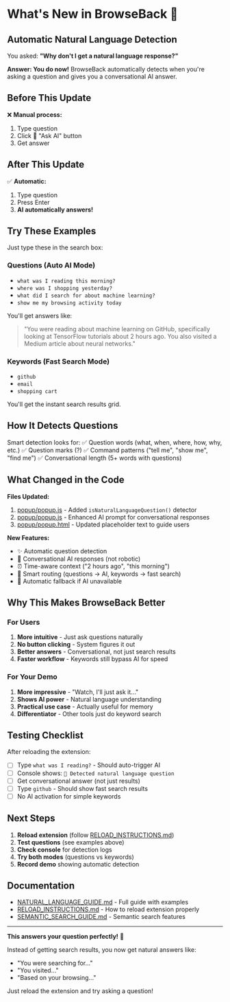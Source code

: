 # What's New in BrowseBack 🎉

## Automatic Natural Language Detection

You asked: **"Why don't I get a natural language response?"**

**Answer: You do now!** BrowseBack automatically detects when you're asking a question and gives you a conversational AI answer.

## Before This Update

❌ **Manual process:**
1. Type question
2. Click 🤖 "Ask AI" button
3. Get answer

## After This Update

✅ **Automatic:**
1. Type question
2. Press Enter
3. **AI automatically answers!**

## Try These Examples

Just type these in the search box:

### Questions (Auto AI Mode)
- `what was I reading this morning?`
- `where was I shopping yesterday?`
- `what did I search for about machine learning?`
- `show me my browsing activity today`

You'll get answers like:
> "You were reading about machine learning on GitHub, specifically looking at TensorFlow tutorials about 2 hours ago. You also visited a Medium article about neural networks."

### Keywords (Fast Search Mode)
- `github`
- `email`
- `shopping cart`

You'll get the instant search results grid.

## How It Detects Questions

Smart detection looks for:
✅ Question words (what, when, where, how, why, etc.)
✅ Question marks (?)
✅ Command patterns ("tell me", "show me", "find me")
✅ Conversational length (5+ words with questions)

## What Changed in the Code

**Files Updated:**
1. [popup/popup.js](popup/popup.js:120-190) - Added `isNaturalLanguageQuestion()` detector
2. [popup/popup.js](popup/popup.js:633-665) - Enhanced AI prompt for conversational responses
3. [popup/popup.html](popup/popup.html:25) - Updated placeholder text to guide users

**New Features:**
- ✨ Automatic question detection
- 💬 Conversational AI responses (not robotic)
- ⏰ Time-aware context ("2 hours ago", "this morning")
- 🎯 Smart routing (questions → AI, keywords → fast search)
- 🔄 Automatic fallback if AI unavailable

## Why This Makes BrowseBack Better

### For Users
1. **More intuitive** - Just ask questions naturally
2. **No button clicking** - System figures it out
3. **Better answers** - Conversational, not just search results
4. **Faster workflow** - Keywords still bypass AI for speed

### For Your Demo
1. **More impressive** - "Watch, I'll just ask it..."
2. **Shows AI power** - Natural language understanding
3. **Practical use case** - Actually useful for memory
4. **Differentiator** - Other tools just do keyword search

## Testing Checklist

After reloading the extension:

- [ ] Type `what was I reading?` - Should auto-trigger AI
- [ ] Console shows: `🤖 Detected natural language question`
- [ ] Get conversational answer (not just results)
- [ ] Type `github` - Should show fast search results
- [ ] No AI activation for simple keywords

## Next Steps

1. **Reload extension** (follow [RELOAD_INSTRUCTIONS.md](RELOAD_INSTRUCTIONS.md))
2. **Test questions** (see examples above)
3. **Check console** for detection logs
4. **Try both modes** (questions vs keywords)
5. **Record demo** showing automatic detection

## Documentation

- [NATURAL_LANGUAGE_GUIDE.md](NATURAL_LANGUAGE_GUIDE.md) - Full guide with examples
- [RELOAD_INSTRUCTIONS.md](RELOAD_INSTRUCTIONS.md) - How to reload extension properly
- [SEMANTIC_SEARCH_GUIDE.md](SEMANTIC_SEARCH_GUIDE.md) - Semantic search features

---

**This answers your question perfectly!** 🎯

Instead of getting search results, you now get natural answers like:
- "You were searching for..."
- "You visited..."
- "Based on your browsing..."

Just reload the extension and try asking a question!
